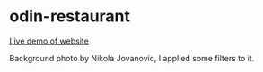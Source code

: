 # odin-restaurant

[Live demo of website](https://zenspace55.github.io/odin-restaurant/)


Background photo by Nikola Jovanovic, I applied some filters to it.
